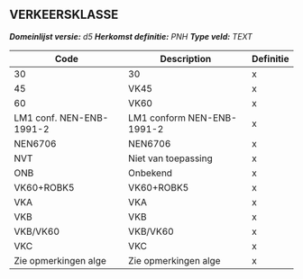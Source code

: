 ﻿## VERKEERSKLASSE

*__Domeinlijst versie:__ d5*
*__Herkomst definitie:__ PNH*
*__Type veld:__ TEXT*

|__Code__ |__Description__ |__Definitie__	|
|	---	|	---	|   ---	| 
| 30 | 30 | x |
| 45 | VK45 | x |
| 60 | VK60 | x |
| LM1 conf. NEN-ENB-1991-2 | LM1 conform NEN-ENB-1991-2 | x |
| NEN6706 | NEN6706 | x |
| NVT | Niet van toepassing | x |
| ONB | Onbekend | x |
| VK60+ROBK5 | VK60+ROBK5 | x |
| VKA | VKA | x |
| VKB | VKB | x |
| VKB/VK60 | VKB/VK60 | x |
| VKC | VKC | x |
| Zie opmerkingen alge | Zie opmerkingen alge | x |
